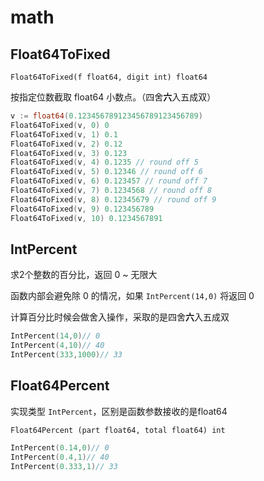 # math


## Float64ToFixed

`Float64ToFixed(f float64, digit int) float64`

按指定位数截取 float64 小数点。（四舍**六**入五成双）

```go
v := float64(0.123456789123456789123456789)
Float64ToFixed(v, 0) 0
Float64ToFixed(v, 1) 0.1
Float64ToFixed(v, 2) 0.12
Float64ToFixed(v, 3) 0.123
Float64ToFixed(v, 4) 0.1235	// round off 5
Float64ToFixed(v, 5) 0.12346 // round off 6
Float64ToFixed(v, 6) 0.123457 // round off 7
Float64ToFixed(v, 7) 0.1234568 // round off 8
Float64ToFixed(v, 8) 0.12345679 // round off 9
Float64ToFixed(v, 9) 0.123456789
Float64ToFixed(v, 10) 0.1234567891
```


## IntPercent

求2个整数的百分比，返回 0 ~ 无限大

函数内部会避免除 0 的情况，如果  `IntPercent(14,0)` 将返回 0

计算百分比时候会做舍入操作，采取的是四舍**六**入五成双

```go
IntPercent(14,0)// 0
IntPercent(4,10)// 40
IntPercent(333,1000)// 33
```

## Float64Percent

实现类型 `IntPercent`，区别是函数参数接收的是float64

`Float64Percent (part float64, total float64) int`


```go
IntPercent(0.14,0)// 0
IntPercent(0.4,1)// 40
IntPercent(0.333,1)// 33
```